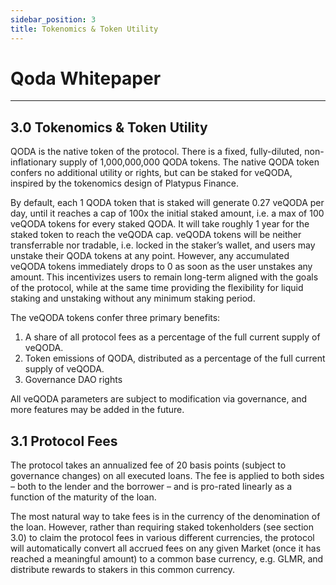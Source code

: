 ```yaml
---
sidebar_position: 3
title: Tokenomics & Token Utility
---
```


# Qoda Whitepaper

---

## 3.0 Tokenomics & Token Utility

QODA is the native token of the protocol. There is a fixed, fully-diluted, non-inflationary supply of 1,000,000,000 QODA tokens. The native QODA token confers no additional utility or rights, but can be staked for veQODA, inspired by the tokenomics design of Platypus Finance.

By default, each 1 QODA token that is staked will generate 0.27 veQODA per day, until it reaches a cap of 100x the initial staked amount, i.e. a max of 100 veQODA tokens for every staked QODA. It will take roughly 1 year for the staked token to reach the veQODA cap. veQODA tokens will be neither transferrable nor tradable, i.e. locked in the staker’s wallet, and users may unstake their QODA tokens at any point. However, any accumulated veQODA tokens immediately drops to 0 as soon as the user unstakes any amount. This incentivizes users to remain long-term aligned with the goals of the protocol, while at the same time providing the flexibility for liquid staking and unstaking without any minimum staking period.

The veQODA tokens confer three primary benefits:

1. A share of all protocol fees as a percentage of the full current supply of veQODA.
2. Token emissions of QODA, distributed as a percentage of the full current supply of veQODA.
3. Governance DAO rights

All veQODA parameters are subject to modification via governance, and more features may be added in the future.

## 3.1 Protocol Fees

The protocol takes an annualized fee of 20 basis points (subject to governance changes) on all executed loans. The fee is applied to both sides – both to the lender and the borrower – and  is pro-rated linearly as a function of the maturity of the loan.

The most natural way to take fees is in the currency of the denomination of the loan. However, rather than requiring staked tokenholders (see section 3.0) to claim the protocol fees in various different currencies, the protocol will automatically convert all accrued fees on any given Market (once it has reached a meaningful amount) to a common base currency, e.g. GLMR, and distribute rewards to stakers in this common currency.
